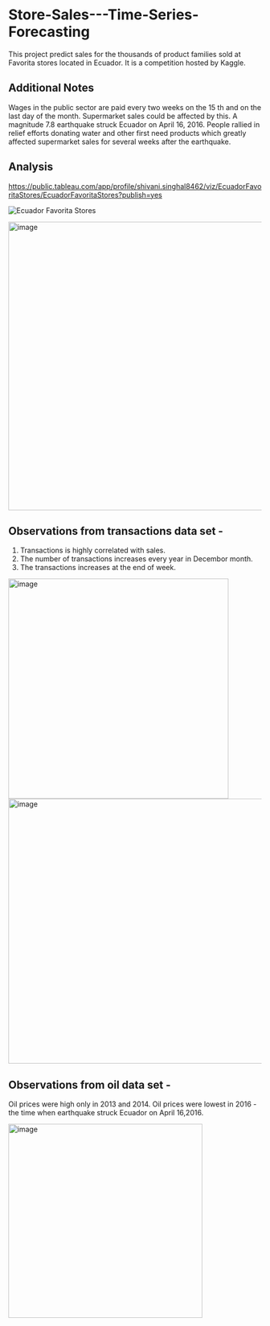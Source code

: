 # Store-Sales---Time-Series-Forecasting
This project predict sales for the thousands of product families sold at Favorita stores located in Ecuador. It is a competition hosted by Kaggle.
## Additional Notes
Wages in the public sector are paid every two weeks on the 15 th and on the last day of the month. Supermarket sales could be affected by this.
A magnitude 7.8 earthquake struck Ecuador on April 16, 2016. People rallied in relief efforts donating water and other first need products which greatly affected supermarket sales for several weeks after the earthquake.
## Analysis
https://public.tableau.com/app/profile/shivani.singhal8462/viz/EcuadorFavoritaStores/EcuadorFavoritaStores?publish=yes

![Ecuador Favorita Stores](https://user-images.githubusercontent.com/76504592/162259938-b0c3f791-cf01-4ed2-ae4d-a19ce6c39836.png)

<img width="574" alt="image" src="https://user-images.githubusercontent.com/76504592/162763752-d7e90977-b38a-4305-9a06-cc007a36c953.png">

## Observations from transactions data set -

1. Transactions is highly correlated with sales.
2. The number of transactions increases every year in Decembor month.
3. The transactions increases at the end of week.

<img width="438" alt="image" src="https://user-images.githubusercontent.com/76504592/161805626-b80f94c7-cdae-4601-a4ca-2eb13ddcc858.png">

<img width="527" alt="image" src="https://user-images.githubusercontent.com/76504592/161806402-f38f26c7-4053-4d98-b5e6-cfb586277f05.png">


## Observations from oil data set -
Oil prices were high only in 2013 and 2014.
Oil prices were lowest in 2016 - the time when earthquake struck Ecuador on April 16,2016.

<img width="386" alt="image" src="https://user-images.githubusercontent.com/76504592/161274061-37c0b211-bcb9-4ce4-abe3-a200ff0c3ce1.png">

